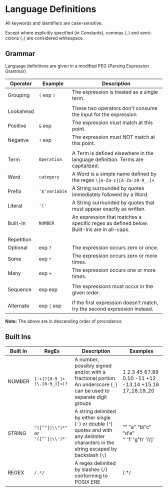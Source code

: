 # Language Definitions

All keywords and identifiers are case-sensitive.

Except where explicitly specified (in Constants), commas (`,`) and semi-colons (`;`) are considered whitespace.

## Grammar

Language definitions are given in a modified PEG (Parsing Expression Grammar)

| Operator   | Example       | Description                                                                              |
| ---------- | ------------- | ---------------------------------------------------------------------------------------- |
| Grouping   | `(` exp `)`   | The expression is treated as a single term.                                              |
|            |
| Lookahead  |               | These two operators don't consume the input for the expression                           |
| Positive   | `&` exp       | The expression must match at this point.                                                 |
| Negative   | `!` exp       | The expression must NOT match at this point.                                             |
|            |
| Term       | `Operation`   | A Term is defined elsewhere in the language definition. Terms are capitalized.           |
| Word       | `category`    | A Word is a simple name defined by the regex `\[A-Za-z][A-Za-z0-9_.]+`                   |
| Prefix     | `'$'variable` | A String surrounded by quotes immediately followed by a Word.                            |
| Literal    | `'('`         | A String surrounded by quotes that must appear exactly as written.                       |
| Built-In   | `NUMBER`      | An expression that matches a specific regex as defined below. Built-Ins are in all-caps. |
|            |
| Repetition |
| Optional   | exp `?`       | The expression occurs zero or once.                                                      |
| Some       | exp `*`       | The expression occurs zero or more times.                                                |
| Many       | exp `+`       | The expression occurs one or more times.                                                 |
|            |
| Sequence   | exp exp       | The expressions must occur in the given order.                                           |
|            |
| Alternate  | exp `\|` exp  | If the first expression doesn't match, try the second expression instead.                |

**Note:** The above are in descending order of precedence

## Built Ins

| Built In | RegEx                                | Description                                                                                                                                 | Examples                                              |
| -------- | ------------------------------------ | ------------------------------------------------------------------------------------------------------------------------------------------- | ----------------------------------------------------- |
| NUMBER   | `[-+]?[0-9_]+(\.[0-9_]]+)?`          | A number, possibly signed and/or with a fractional portion. An underscore (`_`) can be used to separate digit groups                        | 1 2.3 45 67.89 0.10 -11 +12 -13.14 +15.16 17_18.19_20 |
| STRING   | `"([^"]\|\\")*"` or `'([^']\|\\')*'` | A string delimited by either single (`'`) or double (`"`) quotes and with any delimiter characters in the string escaped by backslash (`\`) | "" "a" "b\\"c" "d'e" <br/> '' 'f' 'g"h' 'i\\'j'       |
| REGEX    | `/.*/`                               | A regex delimited by slashes (`/`) conforming to POSIX ERE                                                                                  | /.\*/                                                 |
